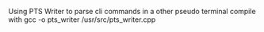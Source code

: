 Using PTS Writer to parse cli commands in a other pseudo terminal
compile with gcc -o pts_writer /usr/src/pts_writer.cpp
